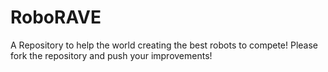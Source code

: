 # RoboRAVE
A Repository to help the world creating the best robots to compete! Please fork the repository and push your improvements!
